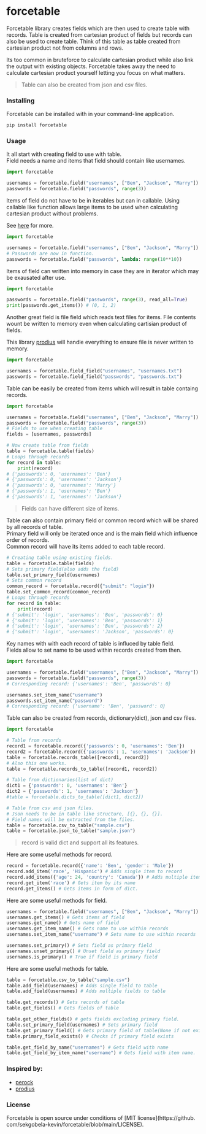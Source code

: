 # forcetable
Forcetable library creates fields which are then used to create table
with records. Table is created from cartesian product of fields but records 
can also be used to create table. Think of this table as table created from
cartesian product not from columns and rows.

Its too common in bruteforce to calculate cartesian product while also 
link the output with existing objects. Forcetable takes away the need to 
calculate cartesian product yourself letting you focus on what matters.

> Table can also be created from json and csv files.


### Installing
Forcetable can be installed with in your command-line application.
```bash
pip install forcetable
```

### Usage
It all start with creating field to use with table.  
Field needs a name and items that field should contain like usernames.
```python
import forcetable

usernames = forcetable.field("usernames", ["Ben", "Jackson", "Marry"])
passwords = forcetable.field("passwords", range(3))
```

Items of field do not have to be in iterables but can in callable. Using callable like function allows large items to be used when calculating 
cartesian product without problems.

See [here](https://github.com/sekgobela-kevin/prodius) for more.
```python
import forcetable

usernames = forcetable.field("usernames", ["Ben", "Jackson", "Marry"])
# Passwords are now in function.
passwords = forcetable.field("passwords", lambda: range(10**10))
```


Items of field can written into memory in case they are in iterator which
may be exausated after use.
```python
import forcetable

passwords = forcetable.field("passwords", range(3), read_all=True)
print(passwords.get_items()) # (0, 1, 2)
```

Another great field is file field which reads text files for items. File 
contents wount be written to memory even when calculating cartisian
product of fields.

This library [prodius](https://github.com/sekgobela-kevin/prodius) will 
handle everything to ensure file is never written to memory.
```python
import forcetable

usernames = forcetable.field_field("usernames", "usernames.txt")
passwords = forcetable.field_field("passwords", "passwords.txt")
```


Table can be easily be created from items which will result in table containg
records.
```python
import forcetable

usernames = forcetable.field("usernames", ["Ben", "Jackson", "Marry"])
passwords = forcetable.field("passwords", range(3))
# Fields to use when creating table
fields = [usernames, passwords]

# Now create table from fields
table = forcetable.table(fields)
# Loops through records
for record in table:
    print(record)
# {'passwords': 0, 'usernames': 'Ben'}
# {'passwords': 0, 'usernames': 'Jackson'}
# {'passwords': 0, 'usernames': 'Marry'}
# {'passwords': 1, 'usernames': 'Ben'}
# {'passwords': 1, 'usernames': 'Jackson'}
```
> Fields can have different size of items.

Table can also contain primary field or common record which will be shared 
by all records of table.  
Primary field will only be iterated once and is the main field which 
influence order of records.  
Common record will have its items added to each table record.
```python
# Creating table using existing fields.
table = forcetable.table(fields)
# Sets primary field(also adds the field)
table.set_primary_field(usernames)
# Sets common record
common_record = forcetable.record({"submit": "login"})
table.set_common_record(common_record)
# Loops through records
for record in table:
    print(record)
# {'submit': 'login', 'usernames': 'Ben', 'passwords': 0}
# {'submit': 'login', 'usernames': 'Ben', 'passwords': 1}
# {'submit': 'login', 'usernames': 'Ben', 'passwords': 2}
# {'submit': 'login', 'usernames': 'Jackson', 'passwords': 0}
```

Key names with with each record of table is influced by table field.  
Fields allow to set name to be used within records created from then.
```python
import forcetable

usernames = forcetable.field("usernames", ["Ben", "Jackson", "Marry"])
passwords = forcetable.field("passwords", range(3))
# Corresponding record: {'usernames': 'Ben', 'passwords': 0}

usernames.set_item_name("username")
passwords.set_item_name("password")
# Corresponding record: {'username': 'Ben', 'password': 0}
```

Table can also be created from records, dictionary(dict), json and csv files.
```python
import forcetable

# Table from records
record1 = forcetable.record({'passwords': 0, 'usernames': 'Ben'})
record2 = forcetable.record({'passwords': 1, 'usernames': 'Jackson'})
table = forcetable.records_table([record1, record2])
# Also this one works.
table = forcetable.records_to_table([record1, record2])

# Table from dictionaries(list of dict)
dict1 = {'passwords': 0, 'usernames': 'Ben'}
dict2 = {'passwords': 1, 'usernames': 'Jackson'}
#table = forcetable.dicts_to_table([dict1, dict2])

# Table from csv and json files.
# Json needs to be in table like structure, [{}, {}, {}].
# Field names will be extracted from the files.
table = forcetable.csv_to_table("sample.csv")
table = forcetable.json_to_table("sample.json")
```
> record is valid dict and support all its features.

Here are some useful methods for record.
```python
record = forcetable.record({'name': 'Ben', 'gender': 'Male'})
record.add_item('race', 'Hispanic') # Adds single item to record
record.add_items({'age': 24, 'country': 'Canada'}) # Adds multiple items
record.get_item('race') # Gets item by its name
record.get_items() # Gets items in form of dict.
```

Here are some useful methods for field.
```python
usernames = forcetable.field("usernames", ["Ben", "Jackson", "Marry"])
usernames.get_items() # Gets items of field
usernames.get_name() # Gets name of field
usernames.get_item_name() # Gets name to use within records
usernames.set_item_name("username") # Sets name to use within records

usernames.set_primary() # Sets field as primary field
usernames.unset_primary() # Unset field as primary field
usernames.is_primary() # True if field is primary field
```

Here are some useful methods for table.
```python
table = forcetable.csv_to_table("sample.csv")
table.add_field(usernames) # Adds single field to table
table.add_field(usernames) # Adds multiple fields to table

table.get_records() # Gets records of table
table.get_fields() # Gets fields of table

table.get_other_fields() # gets fields excluding primary field.
table.set_primary_field(usernames) # Sets primary field
table.get_primary_field() # Gets primary field of table(None if not exists)
table.primary_field_exists() # Checks if primary field exists

table.get_field_by_name("usernames") # Gets field with name
table.get_field_by_item_name("username") # Gets field with item name.
```


### Inspired by:
- [perock](https://github.com/sekgobela-kevin/perock)
- [prodius](https://github.com/sekgobela-kevin/prodius)

### License
Forcetable is open source under conditions of [MIT license](https://github.\
com/sekgobela-kevin/forcetable/blob/main/LICENSE).